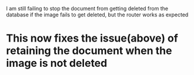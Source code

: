 I am still failing to stop the document from getting deleted from the database if the image fails to get deleted, but the router works as expected

# This now fixes the issue(above) of retaining the document when the image is not deleted
